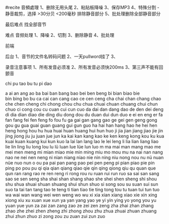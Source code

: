 #recite
音頻處理
1、删除无用头尾
2、粘贴板降噪
3、保存MP3
4、特殊分割 - 静音裁剪，选择 >30分贝 <200毫秒 排除静音部分
5、批处理删除全部静音部分



最后难点
找全部音节




难点
音频处理
1、降噪
2、切割
3、删除静音
4、批处理

前端

后台
1、音节的文件名转码问题
2、一天pullword挂了
3、

录音注意事项
1、所有发音必须准
2、所有发音必须快200ms
3、第三声不能有回颤音
 
 chi
 pu
 tao
 bu
 tu
 pi
 dao

a
ai
an
ang
ao
ba
bai
ban
bang
bao
bei
ben
beng
bi
bian
biao
bie  
bin
bing
bo
bu
ca
cai
can
cang
cao
ce
cen
ceng
cha
chai
chan
chang
chao
che
chen
cheng
chi
chong
chou
chu
chua
chuai
chuan
chuang
chui
chun
chuo
ci
cong
cou
cu
cuan
cui
cun
cuo
da
dai
dan
dang
dao
de
den
dei
deng
di
dia
dian
diao
die
ding
diu
dong
dou
du
duan
dui
dun
duo
e
ei
en
eng
er
fa
fan
fang
fei
fen
feng
fo
fou
fu
ga
gai
gan
gang
gao
ge
gei
gen
geng
gong
gou
gu
gua
guai
guan
guang
gui
gun
guo
ha
hai
han
hang
hao
he
hei
hen
heng
hong
hou
hu
hua
huai
huan
huang
hui
hun
huo
ji
jia
jian
jiang
jiao
jie
jin
jing
jiong
jiu
ju
juan
jue
jun
ka
kai
kan
kang
kao
ke
ken
keng
kong
kou
ku
kua
kuai
kuan
kuang
kui
kun
kuo
la
lai
lan
lang
lao
le
lei
leng
li
lia
lian
liang
liao
lie
lin
ling
liu
long
lou
lu
lü
luan
lue
lüe
lun
luo
m
ma
mai
man
mang
mao
me
mei
men
meng
mi
mian
miao
mie
min
ming
miu
mo
mou
mu
na
nai
nan
nang
nao
ne
nei
nen
neng
ni
nian
niang
niao
nie
nin
ning
niu
nong
nou
nu
nü
nuan
nüe
nuo
nun
o
ou
pa
pai
pan
pang
pao
pei
pen
peng
pi
pian
piao
pie
pin
ping
po
pou
pu
qi
qia
qian
qiang
qiao
qie
qin
qing
qiong
qiu
qu
quan
que
qun
ran
rang
rao
re
ren
reng
ri
rong
rou
ru
ruan
rui
run
ruo
sa
sai
san
sang
sao
se
sen
seng
sha
shai
shan
shang
shao
she
shei
shen
sheng
shi
shou
shu
shua
shuai
shuan
shuang
shui
shun
shuo
si
song
sou
su
suan
sui
sun
suo
ta
tai
tan
tang
tao
te
teng
ti
tian
tiao
tie
ting
tong
tou
tu
tuan
tui
tun
tuo
wa
wai
wan
wang
wei
wen
weng
wo
wu
xi
xia
xian
xiang
xiao
xie
xin
xing
xiong
xiu
xu
xuan
xue
xun
ya
yan
yang
yao
ye
yi
yin
ying
yo
yong
you
yu
yuan
yue
yun
za
zai
zan
zang
zao
ze
zei
zen
zeng
zha
zhai
zhan
zhang
zhao
zhe
zhei
zhen
zheng
zhi
zhong
zhou
zhu
zhua
zhuai
zhuan
zhuang
zhui
zhun
zhuo
zi
zong
zou
zu
zuan
zui
zun
zuo
